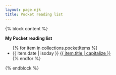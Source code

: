 ```yaml
---
layout: page.njk
title: Pocket reading list
---
```


{% block content %}

<p>
  <strong>My Pocket reading list</strong>
</p>

<ul reversed class="">
{% for item in collections.pocketItems %}
  <li class="">
    <time datetime="{{ item.date | isoday }}" class="post-date">{{ item.date | isoday }}</time>
    <a href="{{ item.url }}" class="post-link">
      {{ item.title | capitalize }}
    </a>
  </li>
{% endfor %}
</ul>


{% endblock %}
